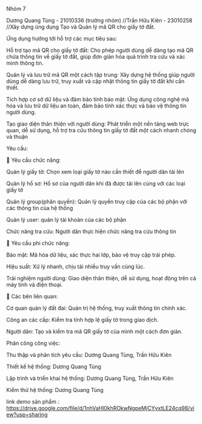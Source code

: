 Nhóm 7

Dương Quang Tùng - 21010336 (trường nhóm)
//Trần Hữu Kiên - 23010258
//Xây dựng úng dụng Tạo và Quản lý mã QR cho giấy tờ đất.

Ứng dụng hướng tới hỗ trợ các mục tiêu sau:

 Hỗ trợ tạo mã QR cho giấy tờ đất: Cho phép người dùng dễ dàng tạo mã QR chứa thông tin về giấy tờ đất, giúp đơn giản hóa quá trình tra cứu và xác minh thông tin. 

 Quản lý và lưu trữ mã QR một cách tập trung: Xây dựng hệ thống giúp người dùng dễ dàng lưu trữ, truy xuất và cập nhật thông tin giấy tờ đất khi cần thiết. 
 
 Tích hợp cơ sở dữ liệu và đảm bảo tính bảo mật: Ứng dụng công nghệ mã hóa và lưu trữ dữ liệu an toàn, đảm bảo tính xác thực và bảo vệ thông tin người dùng. 
 
 Tạo giao diện thân thiện với người dùng: Phát triển một nền tảng web trực quan, dễ sử dụng, hỗ trợ tra cứu thông tin giấy tờ đất một cách nhanh chóng và thuận


Yêu cầu: 

🔧 Yêu cầu chức năng: 

 Quản lý giấy tờ: Chọn xem loại giấy tờ nào cần thiết để người dân tải lên
 
 Quản lý hồ sơ: Hồ sơ của người dân khi đã được tải lên cùng với các loại giấy tờ
 
 Quản lý group(phân quyền): Quản lý quyền truy cập của các bộ phận với các thông tin của hệ thống
 
 Quản lý user: quản lý tài khoản của các bộ phận
 
 Chức năng tra cứu: Người dân thực hiện chức năng tra cứu thông tin



🔐 Yêu cầu phi chức năng: 

 Bảo mật: Mã hóa dữ liệu, xác thực hai lớp, bảo vệ truy cập trái phép. 
 
 Hiệu suất: Xử lý nhanh, chịu tải nhiều truy vấn cùng lúc. 
 
 Trải nghiệm người dùng: Giao diện thân thiện, dễ sử dụng, hoạt động trên cả máy tính và điện thoại.



👥 Các bên liên quan:

 Cơ quan quản lý đất đai: Quản trị hệ thống, truy xuất thông tin chính xác. 
 
 Công an các cấp: Kiểm tra tính hợp lệ giấy tờ trong giao dịch. 
 
 Người dân: Tạo và kiểm tra mã QR giấy tờ của mình một cách đơn giản.



Phân công công việc: 

Thu thập và phân tích yêu cầu: Dương Quang Tùng, Trần Hữu Kiên

Thiết kế hệ thống: Dương Quang Tùng

Lập trình và triển khai hệ thống: Dương Quang Tùng, Trần Hữu Kiên

Kiểm thử hệ thống: Dương Quang Tùng

link demo sản phẩm : https://drive.google.com/file/d/1nhVaHl0khROkwNgpeMjCYyxtLE24cq98/view?usp=sharing



